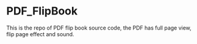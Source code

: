 # PDF_FlipBook
This is the repo of PDF flip book source code, the PDF has full page view, flip page effect and sound. 
